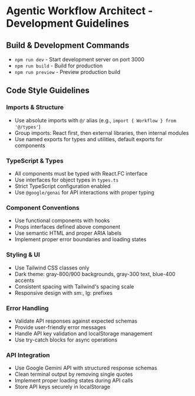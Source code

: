 # Agentic Workflow Architect - Development Guidelines

## Build & Development Commands
- `npm run dev` - Start development server on port 3000
- `npm run build` - Build for production
- `npm run preview` - Preview production build

## Code Style Guidelines

### Imports & Structure
- Use absolute imports with `@/` alias (e.g., `import { Workflow } from '@/types'`)
- Group imports: React first, then external libraries, then internal modules
- Use named exports for types and utilities, default exports for components

### TypeScript & Types
- All components must be typed with React.FC interface
- Use interfaces for object types in `types.ts`
- Strict TypeScript configuration enabled
- Use `@google/genai` for API interactions with proper typing

### Component Conventions
- Use functional components with hooks
- Props interfaces defined above component
- Use semantic HTML and proper ARIA labels
- Implement proper error boundaries and loading states

### Styling & UI
- Use Tailwind CSS classes only
- Dark theme: gray-800/900 backgrounds, gray-300 text, blue-400 accents
- Consistent spacing with Tailwind's spacing scale
- Responsive design with sm:, lg: prefixes

### Error Handling
- Validate API responses against expected schemas
- Provide user-friendly error messages
- Handle API key validation and localStorage management
- Use try-catch blocks for async operations

### API Integration
- Use Google Gemini API with structured response schemas
- Clean terminal output by removing single quotes
- Implement proper loading states during API calls
- Store API keys securely in localStorage